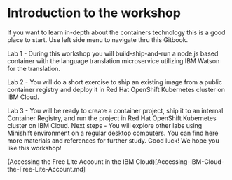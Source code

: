 # Introduction to the workshop

If you want to learn in-depth about the containers technology this is a good place to start. 
Use left side menu to navigate thru this Gitbook.

Lab 1 - During this workshop you will build-ship-and-run a node.js based container with the language translation microservice utilizing IBM Watson for the translation. 

Lab 2 - You will do a short exercise to ship an existing image from a public container registry and deploy it in Red Hat OpenShift Kubernetes cluster on IBM Cloud.

Lab 3 - You will be ready to create a container project, ship it to an internal Container Registry, and run the project in Red Hat OpenShift Kubernetes cluster on IBM Cloud.
Next steps - You will explore other labs using Minishift environment on a regular desktop computers. You can find here more materials and references for further study.
Good luck! We hope you like this workshop!        

(Accessing the Free Lite Account in the IBM Cloud)[Accessing-IBM-Cloud-the-Free-Lite-Account.md]
